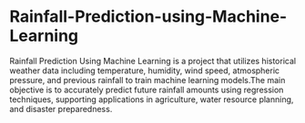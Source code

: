 # Rainfall-Prediction-using-Machine-Learning
Rainfall Prediction Using Machine Learning is a project that utilizes historical weather data including temperature, humidity, wind speed, atmospheric pressure, and previous rainfall to train machine learning models.The main objective is to accurately predict future rainfall amounts using regression techniques, supporting applications in agriculture, water resource planning, and disaster preparedness.


